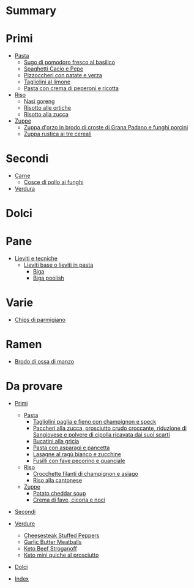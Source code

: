 # Summary

# Primi

- [Pasta]()
  - [Sugo di pomodoro fresco al basilico](./Sugo-di-pomodoro-fresco-al-basilico.md)
  - [Spaghetti Cacio e Pepe](Spaghetti-Cacio-e-Pepe.md)
  - [Pizzoccheri con patate e verza](Pizzoccheri-con-patate-e-verza.md)
  - [Tagliolini al limone](Tagliolini-al-limone.md)
  - [Pasta con crema di peperoni e ricotta](Pasta-con-crema-di-peperoni-e-ricotta.md)
- [Riso]()
  - [Nasi goreng](Nasi-goreng.md)
  - [Risotto alle ortiche](Risotto-alle-ortiche.md)
  - [Risotto alla zucca](Risotto-alla-zucca.md)
- [Zuppe]()
  - [Zuppa d'orzo in brodo di croste di Grana Padano e funghi porcini](Zuppa-dorzo-in-brodo-di-croste-di-Grana-Padano-e-funghi-porcini.md)
  - [Zuppa rustica ai tre cereali](Zuppa-rustica-ai-tre-cereali.md)

# Secondi

- [Carne]()
  - [Cosce di pollo ai funghi](Cosce-di-pollo-ai-funghi.md)
- [Verdura]()

# Dolci

# Pane

- [Lieviti e tecniche]()
  - [Lieviti base o lieviti in pasta](Lieviti-base-o-lieviti-in-pasta.md)
    - [Biga](Biga.md)
    - [Biga poolish](Biga-poolish.md)

# Varie

- [Chips di parmigiano](Chips-di-parmigiano.md)

# Ramen

- [Brodo di ossa di manzo](Brodo-di-ossa-di-manzo.md)

# Da provare

- [Primi]()
  - [Pasta]()
    - [Tagliolini paglia e fieno con champignon e speck](Tagliolini-paglia-e-fieno-con-champignon-e-speck.md)
    - [Paccheri alla zucca, prosciutto crudo croccante, riduzione di Sangiovese e polvere di cipolla ricavata dai suoi scarti](Paccheri-alla-zucca-prosciutto-crudo-croccante,-riduzione-di-Sangiovese-e-polvere-di-cipolla-ricavata-dai-suoi-scarti.md)
    - [Bucatini alla gricia](Bucatini-alla-gricia.md)
    - [Pasta con asparagi e pancetta](Pasta-con-asparagi-e-pancetta.md)
    - [Lasagne al ragù bianco e zucchine](Lasagne-al-ragu-bianco-e-zucchine.md)
    - [Fusilli con fave pecorino e guanciale](Fusilli-con-fave-pecorino-e-guanciale.md)
  - [Riso]()
    - [Crocchette filanti di champignon e asiago](Crocchette-filanti-di-champignon-e-asiago.md)
    - [Riso alla cantonese](Riso-alla-cantonese.md)
  - [Zuppe]()
    - [Potato cheddar soup](Potato-cheddar-soup.md)
    - [Crema di fave, cicoria e noci](Crema-di-fave-cicoria-e-noci.md)
- [Secondi]()
- [Verdure]()
  - [Cheesesteak Stuffed Peppers](Cheesesteak-Stuffed-Peppers.md)
  - [Garlic Butter Meatballs](Garlic-Butter-Meatballs.md)
  - [Keto Beef Stroganoff](Keto-Beef-Stroganoff.md)
  - [Keto mini quiche al prosciutto](Keto-mini-quiche-al-prosciutto.md)
- [Dolci]()

- [Index](Indexing.md)
